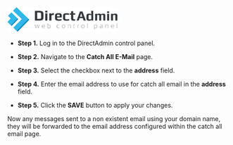 <img src="/kb-images/directadmin/directadmin-logo.png" alt="DirectAdmin Logo" width="250"/>

* **Step 1.** Log in to the DirectAdmin control panel.

* **Step 2.** Navigate to the **Catch All E-Mail** page.

* **Step 3.** Select the checkbox next to the **address** field.

* **Step 4.** Enter the email address to use for catch all email in the **address** field.

* **Step 5.** Click the **SAVE** button to apply your changes.

Now any messages sent to a non existent email using your domain name, they will be forwarded to the email address configured within the catch all email page.
